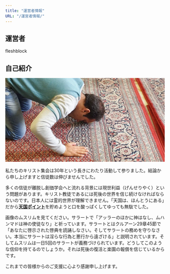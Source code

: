 ```yaml
---
title: "運営者情報"
URL: "/運営者情報/"
---
```


## 運営者

fleshblock

## 自己紹介

![イースターエッグ](./ムスリム.webp)

私たちのキリスト集会は30年という長きにわたり活動して参りました。結論から申し上げますと信徒数は伸びませんでした。

多くの信徒が離脱し創価学会へと流れる背景には現世利益（げんせりやく）という問題があります。キリスト教徒であるには死後の世界を信じ続けなければならないのです。日本人には霊的世界が理解できません。「天国は、ほんとうにある」だから<a href="https://www.churchofjesuschrist.org/study/scriptures/bofm/hel/5.8?lang=jpn#p8"><b>天国ポイント</b></a></b>を貯めようと口を酸っぱくしてゆっても無駄でした。

画像のムスリムを見てください。サラートで「アッラーのほかに神はなし、ムハンマドは神の使徒なり」と祈っています。サラートとはクルアーン29章45節で「あなたに啓示された啓典を読誦しなさい。そしてサラートの務めを守りなさい。本当にサラートは淫らな行為と悪行から遠ざける」と説明されています。そしてムスリムは一日5回のサラートが義務づけられています。どうしてこのような信仰を持てるのでしょうか。それは死後の復活と楽園の報償を信じているからです。

これまでの皆様からのご支援に心より感謝申し上げます。
